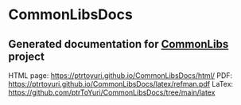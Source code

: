 # CommonLibsDocs

## Generated documentation for [CommonLibs](https://github.com/ptrToYuri/CommonLibs) project

HTML page: https://ptrtoyuri.github.io/CommonLibsDocs/html/
PDF: https://ptrtoyuri.github.io/CommonLibsDocs/latex/refman.pdf
LaTex: https://github.com/ptrToYuri/CommonLibsDocs/tree/main/latex
